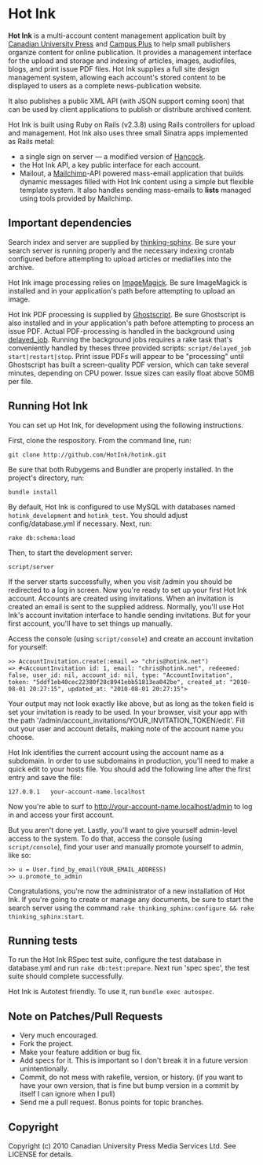 # Hot Ink

**Hot Ink** is a multi-account content management application built by [Canadian University Press](http://www.cup.ca) 
and [Campus Plus](http://www.campusplus.com) to help small publishers organize content for online publication. It provides 
a management interface for the upload and storage and indexing of articles, images, audiofiles, blogs, and print issue PDF files. Hot Ink supplies a full site design management system, allowing each account's stored content to be displayed to users as a complete news-publication website.

It also publishes a public XML API (with JSON support coming soon) that can be used by client applications to publish or distribute archived content.

Hot Ink is built using Ruby on Rails (v2.3.8) using Rails controllers for upload and management. Hot Ink also uses three small
Sinatra apps implemented as Rails metal:

* a single sign on server — a modified version of [Hancock](http://github.com/atmos/hancock/).
* the Hot Ink API, a key public interface for each account.
* Mailout, a [Mailchimp](http://www.mailchimp.com)-API powered mass-email application that builds dynamic messages 
filled with Hot Ink content using a simple but flexible template system. It also handles sending mass-emails to **lists** managed using
tools provided by Mailchimp.

## Important dependencies

Search index and server are supplied by [thinking-sphinx](http://github.com/freelancing-god/thinking-sphinx/). Be sure your search
server is running properly and the necessary indexing crontab configured before attempting to upload articles or mediafiles into
the archive.

Hot Ink image processing relies on [ImageMagick](http://www.imagemagick.org/). Be sure ImageMagick is installed and in your 
application's path before attempting to upload an image.

Hot Ink PDF processing is supplied by [Ghostscript](pages.cs.wisc.edu/~ghost/). Be sure Ghostscript is also installed and in your
application's path before attempting to process an issue PDF. Actual PDF-processing is handled in the background using 
[delayed_job](http://tobi.github.com/delayed_job). Running the background jobs requires a rake task that's conveniently handled by
theses three provided scripts: `script/delayed_job start|restart|stop`. Print issue PDFs will appear to be "processing" until 
Ghostscript has built a screen-quality PDF version, which can take several minutes, depending on CPU power. Issue sizes can easily float
above 50MB per file.

## Running Hot Ink

You can set up Hot Ink, for development using the following instructions.

First, clone the respository. From the command line, run:

    git clone http://github.com/HotInk/hotink.git

Be sure that both Rubygems and Bundler are properly installed. In the project's directory, run:

    bundle install

By default, Hot Ink is configured to use MySQL with databases named `hotink_development` and `hotink_test`. You should adjust config/database.yml if necessary. Next, run:

	rake db:schema:load
	
Then, to start the development server:

	script/server

If the server starts successfully, when you visit /admin you should be redirected to a log in screen. Now you're ready to set up your first Hot Ink account. Accounts are created using invitations. When an invitation is created an email is sent to the supplied address. Normally, you'll use Hot Ink's account invitation interface to handle sending invitations. But for your first account, you'll have to set things up manually.

Access the console (using `script/console`) and create an account invitation for yourself:

	>> AccountInvitation.create(:email => "chris@hotink.net")
	=> #<AccountInvitation id: 1, email: "chris@hotink.net", redeemed: false, user_id: nil, account_id: nil, type: "AccountInvitation", token: "5ddf1eb40cec22380f28c8941ebb51813ea042be", created_at: "2010-08-01 20:27:15", updated_at: "2010-08-01 20:27:15">

Your output may not look exactly like above, but as long as the token field is set your invitation is ready to be used. In your browser,  visit your app with the path '/admin/account_invitations/YOUR_INVITATION_TOKEN/edit'. Fill out your user and account details, making note of the account name you choose.

Hot Ink identifies the current account using the account name as a subdomain. In order to use subdomains in production, you'll need to make a quick edit to your hosts file. You should add the following line after the first entry and save the file:

    127.0.0.1   your-account-name.localhost

Now you're able to surf to http://your-account-name.localhost/admin to log in and access your first account.

But you aren't done yet. Lastly, you'll want to give yourself admin-level access to the system. To do that, access the console (using `script/console`), find your user and manually promote yourself to admin, like so:

    >> u = User.find_by_email(YOUR_EMAIL_ADDRESS) 
    >> u.promote_to_admin

Congratulations, you're now the administrator of a new installation of Hot Ink. If you're going to create or manage any documents, be sure to start the search server using the command `rake thinking_sphinx:configure && rake thinking_sphinx:start`.

## Running tests

To run the Hot Ink RSpec test suite, configure the test database in database.yml and run `rake db:test:prepare`. Next run 'spec spec', the test suite should complete successfully.

Hot Ink is Autotest friendly. To use it, run `bundle exec autospec`.

## Note on Patches/Pull Requests
 
* Very much encouraged.
* Fork the project.
* Make your feature addition or bug fix.
* Add specs for it. This is important so I don't break it in a
  future version unintentionally.
* Commit, do not mess with rakefile, version, or history.
  (if you want to have your own version, that is fine but bump version in a commit by itself I can ignore when I pull)
* Send me a pull request. Bonus points for topic branches.

## Copyright

Copyright (c) 2010 Canadian University Press Media Services Ltd. See LICENSE for details.